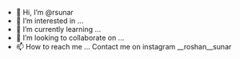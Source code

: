 - 👋 Hi, I’m @rsunar
- 👀 I’m interested in ...
- 🌱 I’m currently learning ...
- 💞️ I’m looking to collaborate on ...
- 📫 How to reach me ... Contact me on instagram __roshan__sunar

<!---
rsunar/rsunar is a ✨ special ✨ repository because its `README.md` (this file) appears on your GitHub profile.
You can click the Preview link to take a look at your changes.
--->
